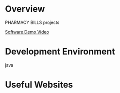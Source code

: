 # Overview

PHARMACY BILLS projects

[Software Demo Video](https://www.loom.com/share/b78e111f112a43a0bc7eaa20f9f2e365)

# Development Environment

java

# Useful Websites

